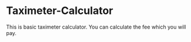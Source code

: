 # Taximeter-Calculator
This is basic taximeter calculator. You can calculate the fee which you will pay.
